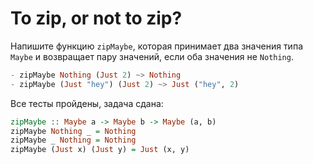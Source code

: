 # To zip, or not to zip?

Напишите функцию `zipMaybe`, которая принимает два значения типа `Maybe` и возвращает пару значений, если оба значения не `Nothing`.

```hs
- zipMaybe Nothing (Just 2) ~> Nothing
- zipMaybe (Just "hey") (Just 2) ~> Just ("hey", 2)
```


Все тесты пройдены, задача сдана:
```hs
zipMaybe :: Maybe a -> Maybe b -> Maybe (a, b)
zipMaybe Nothing _ = Nothing
zipMaybe _ Nothing = Nothing
zipMaybe (Just x) (Just y) = Just (x, y)
```
